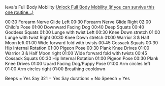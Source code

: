 Ieva's Full Body Mobility
[Unlock Full Body Mobility (if you can survive this one routine...)](https://www.youtube.com/watch?v=UBnfm4s7CRA)

00:30 Forearm Nerve Glide Left
00:30 Forearm Nerve Glide Right
02:00 Child's Pose
01:00 Downward Facing Dog
00:40 Deep Squats
00:40 Goddess Squats
01:00 Lunge with twist Left
00:30 Knee Down stretch
01:00 Lunge with twist Right
00:30 Knee Down stretch
01:00 Warrior 3 & Half Moon left
01:00 Wide forward fold with twists
00:45 Cossack Squats
00:30 Hip Internal Rotation
01:00 Pigeon Pose
00:30 Plank Knee Drives
01:00 Warrior 3 & Half Moon right
01:00 Wide forward fold with twists
00:45 Cossack Squats
00:30 Hip Internal Rotation
01:00 Pigeon Pose
00:30 Plank Knee Drives
01:00 Upard Facing Dog/Puppy Pose
01:00 Arm circles left
01:00 Arm circles right
01:00 Breathing cooldown

Beeps = Yes
Say 321 = Yes
Say durations = No
Speech = Yes
